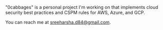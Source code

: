 "0cabbages" is a personal project I'm working on that implements cloud security best practices and CSPM rules for AWS, Azure, and GCP. 

You can reach me at sreeharsha.d84@gmail.com.
